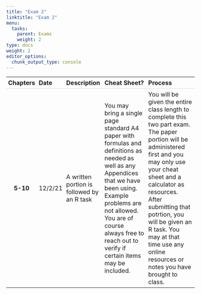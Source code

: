 ```yaml
---
title: "Exam 2"
linktitle: "Exam 2"
menu:
  tasks:
    parent: Exams
    weight: 2
type: docs
weight: 2
editor_options: 
  chunk_output_type: console
---
```

<script src="/rmarkdown-libs/kePrint/kePrint.js"></script>
<link href="/rmarkdown-libs/lightable/lightable.css" rel="stylesheet" />



<style>
span.boxed {
  border: 0px solid #FFFFFF;
  padding: 5px;
  color: #FFFFFF;
  background-color: #005b96;
  display: inline;
} 

table {
   margin-left: auto;
   margin-right: auto;
}

table thead th { border-bottom: 1px solid #ddd; 
}

th, td { padding: 5px; 
}

tr:nth-child(even) { background: #ffffff; 
}
</style>



<center>
<table>
 <thead>
  <tr>
   <th style="text-align:center;"> Chapters </th>
   <th style="text-align:left;"> Date </th>
   <th style="text-align:left;"> Description </th>
   <th style="text-align:left;"> Cheat Sheet? </th>
   <th style="text-align:left;"> Process </th>
  </tr>
 </thead>
<tbody>
  <tr>
   <td style="text-align:center;font-weight: bold;"> 5-10 </td>
   <td style="text-align:left;"> 12/2/21 </td>
   <td style="text-align:left;"> A written portion is followed by an R task </td>
   <td style="text-align:left;"> You may bring a single page standard A4 paper with formulas and definitions as needed as well as any Appendices that we have been using. Example problems are not allowed. You are of course always free to reach out to verify if certain items may be included. </td>
   <td style="text-align:left;"> You will be given the entire class length to complete this two part exam. The paper portion will be administered first and you may only use your cheat sheet and a calculator as resources. After submitting that potrtion, you will be given an R task. You may at that time use any online resources or notes you have brought to class. </td>
  </tr>
</tbody>
</table>
</center>


